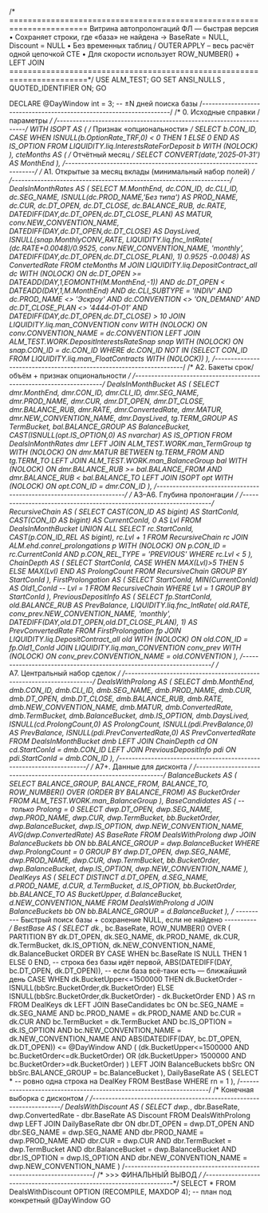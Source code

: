 /* =======================================================================
   Витрина автопролонгаций ФЛ — быстрая версия
   • Сохраняет строки, где «база» не найдена  → BaseRate = NULL, Discount = NULL
   • Без временных таблиц / OUTER APPLY  – весь расчёт одной цепочкой CTE
   • Для скорости использует ROW_NUMBER() + LEFT JOIN
   =======================================================================*/
USE ALM_TEST;
GO
SET ANSI_NULLS , QUOTED_IDENTIFIER ON;
GO

DECLARE @DayWindow int = 3;                      -- ±N дней поиска базы
/*--------------------------------------------------------------------*/
/* 0. Исходные справки / параметры                                     */
/*--------------------------------------------------------------------*/
WITH
ISOPT AS (               /* Признак «опциональности» */
    SELECT  b.CON_ID,
            CASE WHEN ISNULL(b.OptionRate_TRF,0) < 0 THEN 1 ELSE 0 END AS IS_OPTION
    FROM    LIQUIDITY.liq.InterestsRateForDeposit b WITH (NOLOCK)
),
cteMonths AS (           /* Отчётный месяц */
    SELECT CONVERT(date,'2025‑01‑31') AS MonthEnd
),
/*--------------------------------------------------------------------*/
/* A1. Открытые за месяц вклады (минимальный набор полей)              */
/*--------------------------------------------------------------------*/
DealsInMonthRates AS (
    SELECT
        M.MonthEnd,
        dc.CON_ID,
        dc.CLI_ID,
        dc.SEG_NAME,
        ISNULL(dc.PROD_NAME,'Без типа')            AS PROD_NAME,
        dc.CUR,
        dc.DT_OPEN,
        dc.DT_CLOSE,
        dc.BALANCE_RUB,
        dc.RATE,
        DATEDIFF(DAY,dc.DT_OPEN,dc.DT_CLOSE_PLAN)  AS MATUR,
        conv.NEW_CONVENTION_NAME,
        DATEDIFF(DAY,dc.DT_OPEN,dc.DT_CLOSE)       AS DaysLived,
        ISNULL(snap.MonthlyCONV_RATE,
               LIQUIDITY.liq.fnc_IntRate(
                   (dc.RATE+0.0048)/0.9525,
                   conv.NEW_CONVENTION_NAME,
                   'monthly',
                   DATEDIFF(DAY,dc.DT_OPEN,dc.DT_CLOSE_PLAN),
                   1) *0.9525 -0.0048)            AS ConvertedRate
    FROM              cteMonths M
    JOIN LIQUIDITY.liq.DepositContract_all dc WITH (NOLOCK)
         ON dc.DT_OPEN >= DATEADD(DAY,1,EOMONTH(M.MonthEnd,-1))
        AND dc.DT_OPEN <  DATEADD(DAY,1,M.MonthEnd)
        AND dc.CLI_SUBTYPE = 'INDIV'
        AND dc.PROD_NAME  <> 'Эскроу'
        AND dc.CONVENTION <> 'ON_DEMAND'
        AND dc.DT_CLOSE_PLAN <> '4444‑01‑01'
        AND DATEDIFF(DAY,dc.DT_OPEN,dc.DT_CLOSE) > 10
    JOIN LIQUIDITY.liq.man_CONVENTION conv WITH (NOLOCK)
         ON conv.CONVENTION_NAME = dc.CONVENTION
    LEFT JOIN ALM_TEST.WORK.DepositInterestsRateSnap snap WITH (NOLOCK)
         ON snap.CON_ID = dc.CON_ID
    WHERE dc.CON_ID NOT IN (SELECT CON_ID
                            FROM LIQUIDITY.liq.man_FloatContracts WITH (NOLOCK))
),
/*--------------------------------------------------------------------*/
/* A2. Бакеты срок/объём + признак опциональности                      */
/*--------------------------------------------------------------------*/
DealsInMonthBucket AS (
    SELECT
        dmr.MonthEnd,
        dmr.CON_ID,
        dmr.CLI_ID,
        dmr.SEG_NAME,
        dmr.PROD_NAME,
        dmr.CUR,
        dmr.DT_OPEN,
        dmr.DT_CLOSE,
        dmr.BALANCE_RUB,
        dmr.RATE,
        dmr.ConvertedRate,
        dmr.MATUR,
        dmr.NEW_CONVENTION_NAME,
        dmr.DaysLived,
        tg.TERM_GROUP             AS TermBucket,
        bal.BALANCE_GROUP         AS BalanceBucket,
        CAST(ISNULL(opt.IS_OPTION,0) AS nvarchar) AS IS_OPTION
    FROM DealsInMonthRates dmr
    LEFT JOIN ALM_TEST.WORK.man_TermGroup tg  WITH (NOLOCK)
           ON dmr.MATUR BETWEEN tg.TERM_FROM AND tg.TERM_TO
    LEFT JOIN ALM_TEST.WORK.man_BalanceGroup bal WITH (NOLOCK)
           ON dmr.BALANCE_RUB >= bal.BALANCE_FROM
          AND dmr.BALANCE_RUB <  bal.BALANCE_TO
    LEFT JOIN ISOPT opt WITH (NOLOCK)
           ON opt.CON_ID = dmr.CON_ID
),
/*--------------------------------------------------------------------*/
/* A3–A6. Глубина пролонгации                                          */
/*--------------------------------------------------------------------*/
RecursiveChain AS (
    SELECT CAST(CON_ID AS bigint) AS StartConId,
           CAST(CON_ID AS bigint) AS CurrentConId,
           0 AS Lvl
    FROM DealsInMonthBucket
    UNION ALL
    SELECT rc.StartConId,
           CAST(p.CON_ID_REL AS bigint),
           rc.Lvl + 1
    FROM RecursiveChain rc
    JOIN ALM.ehd.conrel_prolongations p WITH (NOLOCK)
         ON p.CON_ID = rc.CurrentConId
        AND p.CON_REL_TYPE = 'PREVIOUS'
    WHERE rc.Lvl < 5
),
ChainDepth AS (
    SELECT StartConId,
           CASE WHEN MAX(Lvl)>5 THEN 5 ELSE MAX(Lvl) END AS ProlongCount
    FROM RecursiveChain
    GROUP BY StartConId
),
FirstProlongation AS (
    SELECT StartConId,
           MIN(CurrentConId) AS Old1_ConId   -- Lvl = 1
    FROM RecursiveChain
    WHERE Lvl = 1
    GROUP BY StartConId
),
PreviousDepositInfo AS (
    SELECT fp.StartConId,
           old.BALANCE_RUB                                       AS PrevBalance,
           LIQUIDITY.liq.fnc_IntRate(
                 old.RATE,
                 conv_prev.NEW_CONVENTION_NAME,
                 'monthly',
                 DATEDIFF(DAY,old.DT_OPEN,old.DT_CLOSE_PLAN),
                 1)                                              AS PrevConvertedRate
    FROM FirstProlongation fp
    JOIN LIQUIDITY.liq.DepositContract_all old WITH (NOLOCK)
         ON old.CON_ID = fp.Old1_ConId
    JOIN LIQUIDITY.liq.man_CONVENTION conv_prev WITH (NOLOCK)
         ON conv_prev.CONVENTION_NAME = old.CONVENTION
),
/*--------------------------------------------------------------------*/
/* A7. Центральный набор сделок                                        */
/*--------------------------------------------------------------------*/
DealsWithProlong AS (
    SELECT
        dmb.MonthEnd,
        dmb.CON_ID,
        dmb.CLI_ID,
        dmb.SEG_NAME,
        dmb.PROD_NAME,
        dmb.CUR,
        dmb.DT_OPEN,
        dmb.DT_CLOSE,
        dmb.BALANCE_RUB,
        dmb.RATE,
        dmb.NEW_CONVENTION_NAME,
        dmb.MATUR,
        dmb.ConvertedRate,
        dmb.TermBucket,
        dmb.BalanceBucket,
        dmb.IS_OPTION,
        dmb.DaysLived,
        ISNULL(cd.ProlongCount,0)               AS ProlongCount,
        ISNULL(pdi.PrevBalance,0)               AS PrevBalance,
        ISNULL(pdi.PrevConvertedRate,0)         AS PrevConvertedRate
    FROM DealsInMonthBucket dmb
    LEFT JOIN ChainDepth          cd  ON cd.StartConId  = dmb.CON_ID
    LEFT JOIN PreviousDepositInfo pdi ON pdi.StartConId = dmb.CON_ID
),
/*--------------------------------------------------------------------*/
/* A7+. Данные для дисконта                                            */
/*--------------------------------------------------------------------*/
BalanceBuckets AS (
    SELECT BALANCE_GROUP,
           BALANCE_FROM,
           BALANCE_TO,
           ROW_NUMBER() OVER (ORDER BY BALANCE_FROM) AS BucketOrder
    FROM  ALM_TEST.WORK.man_BalanceGroup
),
BaseCandidates AS (              -- только Prolong = 0
    SELECT  dwp.DT_OPEN,
            dwp.SEG_NAME,
            dwp.PROD_NAME,
            dwp.CUR,
            dwp.TermBucket,
            bb.BucketOrder,
            dwp.BalanceBucket,
            dwp.IS_OPTION,
            dwp.NEW_CONVENTION_NAME,
            AVG(dwp.ConvertedRate) AS BaseRate
    FROM DealsWithProlong dwp
    JOIN BalanceBuckets bb ON bb.BALANCE_GROUP = dwp.BalanceBucket
    WHERE dwp.ProlongCount = 0
    GROUP BY dwp.DT_OPEN, dwp.SEG_NAME, dwp.PROD_NAME, dwp.CUR,
             dwp.TermBucket, bb.BucketOrder, dwp.BalanceBucket,
             dwp.IS_OPTION, dwp.NEW_CONVENTION_NAME
),
DealKeys AS (
    SELECT DISTINCT
           d.DT_OPEN,
           d.SEG_NAME,
           d.PROD_NAME,
           d.CUR,
           d.TermBucket,
           d.IS_OPTION,
           bb.BucketOrder,
           bb.BALANCE_TO                AS BucketUpper,
           d.BalanceBucket,
           d.NEW_CONVENTION_NAME
    FROM DealsWithProlong d
    JOIN BalanceBuckets bb ON bb.BALANCE_GROUP = d.BalanceBucket
),
/* ---------- Быстрый поиск базы + сохранение NULL, если не найдено ---------- */
BestBase AS (
    SELECT dk.*,
           bc.BaseRate,
           ROW_NUMBER() OVER (
                 PARTITION BY dk.DT_OPEN, dk.SEG_NAME, dk.PROD_NAME,
                              dk.CUR,     dk.TermBucket, dk.IS_OPTION,
                              dk.NEW_CONVENTION_NAME,    dk.BalanceBucket
                 ORDER BY
                     CASE WHEN bc.BaseRate IS NULL THEN 1 ELSE 0 END,  -- строка без базы идёт первой,
                     ABS(DATEDIFF(DAY, bc.DT_OPEN, dk.DT_OPEN)),       -- если база всё‑таки есть — ближайший день
                     CASE WHEN dk.BucketUpper<=1500000
                          THEN dk.BucketOrder - ISNULL(bbSrc.BucketOrder,dk.BucketOrder)
                          ELSE ISNULL(bbSrc.BucketOrder,dk.BucketOrder) - dk.BucketOrder
                     END
           ) AS rn
    FROM DealKeys dk
    LEFT JOIN BaseCandidates bc
           ON bc.SEG_NAME            = dk.SEG_NAME
          AND bc.PROD_NAME           = dk.PROD_NAME
          AND bc.CUR                 = dk.CUR
          AND bc.TermBucket          = dk.TermBucket
          AND bc.IS_OPTION           = dk.IS_OPTION
          AND bc.NEW_CONVENTION_NAME = dk.NEW_CONVENTION_NAME
          AND ABS(DATEDIFF(DAY, bc.DT_OPEN, dk.DT_OPEN)) <= @DayWindow
          AND ( (dk.BucketUpper<=1500000 AND bc.BucketOrder<=dk.BucketOrder)
             OR  (dk.BucketUpper> 1500000 AND bc.BucketOrder>=dk.BucketOrder) )
    LEFT JOIN BalanceBuckets bbSrc  ON bbSrc.BALANCE_GROUP = bc.BalanceBucket
),
DailyBaseRate AS (
    SELECT *               -- ровно одна строка на DealKey
    FROM   BestBase
    WHERE  rn = 1
),
/*--------------------------------------------------------------------*/
/*  Конечная выборка с дисконтом                                      */
/*--------------------------------------------------------------------*/
DealsWithDiscount AS (
    SELECT dwp.*,
           dbr.BaseRate,
           dwp.ConvertedRate - dbr.BaseRate AS Discount
    FROM DealsWithProlong dwp
    LEFT JOIN DailyBaseRate dbr
           ON  dbr.DT_OPEN             = dwp.DT_OPEN
          AND dbr.SEG_NAME            = dwp.SEG_NAME
          AND dbr.PROD_NAME           = dwp.PROD_NAME
          AND dbr.CUR                 = dwp.CUR
          AND dbr.TermBucket          = dwp.TermBucket
          AND dbr.BalanceBucket       = dwp.BalanceBucket
          AND dbr.IS_OPTION           = dwp.IS_OPTION
          AND dbr.NEW_CONVENTION_NAME = dwp.NEW_CONVENTION_NAME
)
/*--------------------------------------------------------------------*/
/*  >>>  ФИНАЛЬНЫЙ ВЫВОД                                              */
/*--------------------------------------------------------------------*/
SELECT *
FROM   DealsWithDiscount
OPTION (RECOMPILE, MAXDOP 4);      -- план под конкретный @DayWindow
GO
